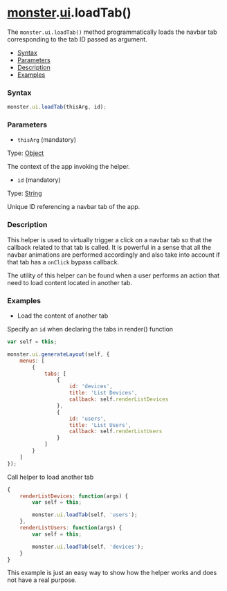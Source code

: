 # [monster][monster].[ui][ui].loadTab()
The `monster.ui.loadTab()` method programmatically loads the navbar tab corresponding to the tab ID passed as argument.

* [Syntax](#syntax)
* [Parameters](#parameters)
* [Description](#description)
* [Examples](#examples)

### Syntax
```javascript
monster.ui.loadTab(thisArg, id);
```

### Parameters
* `thisArg` (mandatory)

 Type: [Object][object_literal]

 The context of the app invoking the helper.

* `id` (mandatory)

 Type: [String][string_literal]

 Unique ID referencing a navbar tab of the app.

### Description
This helper is used to virtually trigger a click on a navbar tab so that the callback related to that tab is called. It is powerful in a sense that all the navbar animations are performed accordingly and also take into account if that tab has a `onClick` bypass callback.

The utility of this helper can be found when a user performs an action that need to load content located in another tab.

### Examples
* Load the content of another tab

Specify an `id` when declaring the tabs in render() function
```javascript
var self = this;

monster.ui.generateLayout(self, {
    menus: [
        {
            tabs: [
                {
                    id: 'devices',
                    title: 'List Devices',
                    callback: self.renderListDevices
                },
                {
                    id: 'users',
                    title: 'List Users',
                    callback: self.renderListUsers
                }
            ]
        }
    ]
});
```

Call helper to load another tab
```javascript
{
    renderListDevices: function(args) {
        var self = this;

        monster.ui.loadTab(self, 'users');
    },
    renderListUsers: function(args) {
        var self = this;

        monster.ui.loadTab(self, 'devices');
    }
}
```

This example is just an easy way to show how the helper works and does not have a real purpose.

[monster]: ../../monster.md
[ui]: ../ui.md

[string_literal]: https://developer.mozilla.org/en-US/docs/Web/JavaScript/Guide/Values,_variables,_and_literals#String_literals
[object_literal]: https://developer.mozilla.org/en-US/docs/Web/JavaScript/Guide/Values,_variables,_and_literals#Object_literals